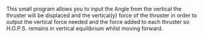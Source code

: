 This small program allows you to input the Angle from the vertical the thruster will be displaced and the vertical(y) force of the thruster in order to output the vertical force needed and the force added to each thruster so H.O.P.S. remains in vertical equilibrium whilst moving forward.